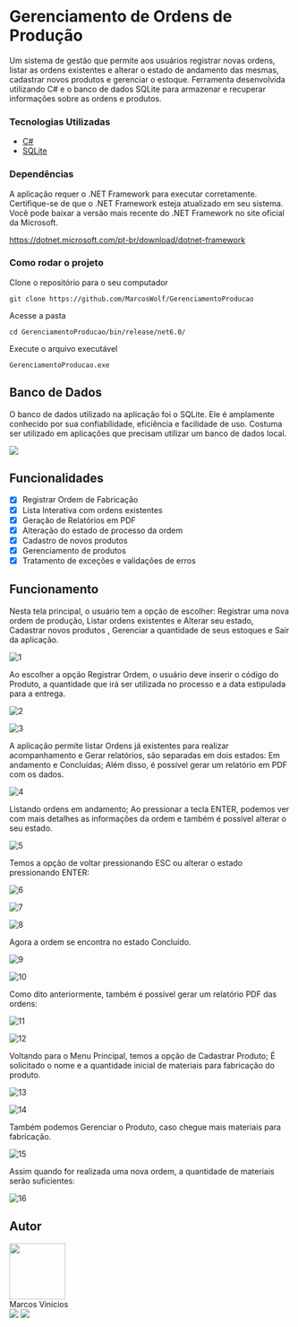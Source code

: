 # Gerenciamento de Ordens de Produção

Um sistema de gestão que permite aos usuários registrar novas ordens, listar as ordens existentes e alterar o estado de andamento das mesmas, cadastrar novos produtos e gerenciar o estoque. Ferramenta desenvolvida utilizando C# e o banco de dados SQLite para armazenar e recuperar informações sobre as ordens e produtos.

### Tecnologias Utilizadas

* [C#](https://dotnet.microsoft.com/pt-br/languages/csharp)
* [SQLite](https://www.sqlite.org/)

### Dependências

A aplicação requer o .NET Framework para executar corretamente. Certifique-se de que o .NET Framework esteja atualizado em seu sistema. Você pode baixar a versão mais recente do .NET Framework no site oficial da Microsoft.

https://dotnet.microsoft.com/pt-br/download/dotnet-framework


### Como rodar o projeto

Clone o repositório para o seu computador

```
git clone https://github.com/MarcosWolf/GerenciamentoProducao
```

Acesse a pasta

```
cd GerenciamentoProducao/bin/release/net6.0/
```

Execute o arquivo executável

```
GerenciamentoProducao.exe
```

## Banco de Dados

O banco de dados utilizado na aplicação foi o SQLite. Ele é amplamente conhecido por sua confiabilidade, eficiência e facilidade de uso. Costuma ser utilizado em aplicações que precisam utilizar um banco de dados local. 

[![](https://mermaid.ink/img/pako:eNp9Uc2KAjEMfpWS6-oLlD16lV3wWljCJLrFmdRNU2HQeXerHZQB2V7afj_J1_QCXSIGD12POW8iHhSHIK6ub01UOnOf1_XafSmxLnDvPqKYO7XbT6Slq9I70yiHp0Jw4P8q_BUUizYGaapHotb40hDXDOkOPRu69zkW2lfpmcotWmOJ-3hmHTdo_MacDa3kRkxBYAUD64CR6tQewQLYL9e3ga9HQj0GCDJVHRZLu1E68KaFV1BOVFvMQwa_xz5XlCla0u38DfdtugEzbYhP?type=png)](https://mermaid.live/edit#pako:eNp9Uc2KAjEMfpWS6-oLlD16lV3wWljCJLrFmdRNU2HQeXerHZQB2V7afj_J1_QCXSIGD12POW8iHhSHIK6ub01UOnOf1_XafSmxLnDvPqKYO7XbT6Slq9I70yiHp0Jw4P8q_BUUizYGaapHotb40hDXDOkOPRu69zkW2lfpmcotWmOJ-3hmHTdo_MacDa3kRkxBYAUD64CR6tQewQLYL9e3ga9HQj0GCDJVHRZLu1E68KaFV1BOVFvMQwa_xz5XlCla0u38DfdtugEzbYhP)

## Funcionalidades

- [X] Registrar Ordem de Fabricação
- [X] Lista Interativa com ordens existentes
- [X] Geração de Relatórios em PDF
- [X] Alteração do estado de processo da ordem
- [X] Cadastro de novos produtos
- [X] Gerenciamento de produtos
- [X] Tratamento de exceções e validações de erros

## Funcionamento


Nesta tela principal, o usuário tem a opção de escolher: Registrar uma nova ordem de produção, Listar ordens existentes e Alterar seu estado, Cadastrar novos produtos , Gerenciar a quantidade de seus estoques e Sair da aplicação.

![1](https://github.com/MarcosWolf/GerenciamentoProducao/assets/26293082/75fc48aa-cd72-459c-ad5a-4e87f36be21b)

Ao escolher a opção Registrar Ordem, o usuário deve inserir o código do Produto, a quantidade que irá ser utilizada no processo e a data estipulada para a entrega.

![2](https://github.com/MarcosWolf/GerenciamentoProducao/assets/26293082/0ee8f9c3-c566-431b-b5bf-2ab91a1df40a)

![3](https://github.com/MarcosWolf/GerenciamentoProducao/assets/26293082/14635a76-71d3-4ff7-97bf-268289bc7398)

A aplicação permite listar Ordens já existentes para realizar acompanhamento e Gerar relatórios, são separadas em dois estados: Em andamento e Concluídas; Além disso, é possível gerar um relatório em PDF com os dados.

![4](https://github.com/MarcosWolf/GerenciamentoProducao/assets/26293082/70505338-5963-45c3-b165-035af715f7e8)

Listando ordens em andamento; Ao pressionar a tecla ENTER, podemos ver com mais detalhes as informações da ordem e também é possível alterar o seu estado.

![5](https://github.com/MarcosWolf/GerenciamentoProducao/assets/26293082/13703414-0bd5-4e0e-93bc-7e2edb7e5efb)

Temos a opção de voltar pressionando ESC ou alterar o estado pressionando ENTER:

![6](https://github.com/MarcosWolf/GerenciamentoProducao/assets/26293082/df2d9fad-9865-498e-a2ee-8350d29723a5)

![7](https://github.com/MarcosWolf/GerenciamentoProducao/assets/26293082/040cd7c7-a278-47ee-9625-e96f386b46f8)

![8](https://github.com/MarcosWolf/GerenciamentoProducao/assets/26293082/585b6559-90ca-4a6e-aa9f-c37c7e77ced9)

Agora a ordem se encontra no estado Concluído.

![9](https://github.com/MarcosWolf/GerenciamentoProducao/assets/26293082/df06488d-173b-4e81-bc68-5a902ffbc3e3)

![10](https://github.com/MarcosWolf/GerenciamentoProducao/assets/26293082/ff7a6bc3-60f1-4140-a3c0-4e2c1fb8d4f3)

Como dito anteriormente, também é possível gerar um relatório PDF das ordens:

![11](https://github.com/MarcosWolf/GerenciamentoProducao/assets/26293082/66368e48-0e02-435b-a446-7df62f797ffb)

![12](https://github.com/MarcosWolf/GerenciamentoProducao/assets/26293082/955248d0-e82d-43e2-b983-d878f24168b1)

Voltando para o Menu Principal, temos a opção de Cadastrar Produto; É solicitado o nome e a quantidade inicial de materiais para fabricação do produto.

![13](https://github.com/MarcosWolf/GerenciamentoProducao/assets/26293082/47640a52-68ff-4243-80ca-313c85d124d9)

![14](https://github.com/MarcosWolf/GerenciamentoProducao/assets/26293082/4a695d06-43b9-4fce-b38e-d372a2ba3f02)

Também podemos Gerenciar o Produto, caso chegue mais materiais para fabricação.

![15](https://github.com/MarcosWolf/GerenciamentoProducao/assets/26293082/de26910c-9d9e-4327-9a26-9701b04d4dd8)

Assim quando for realizada uma nova ordem, a quantidade de materiais serão suficientes:

![16](https://github.com/MarcosWolf/GerenciamentoProducao/assets/26293082/9c91cd1c-1d10-4f33-b025-5d2aa3d1fc20)

##  Autor

   <a href="https://www.marcoswolf.com.br/">
    <img style="width:100px" src="https://avatars.githubusercontent.com/u/26293082?v=4" alt=""/>
    <br />    
   </a>
   Marcos Vinícios
   
   <div>
   	<a href="mailto:contato@marcoswolf.com.br"><img src="https://img.shields.io/badge/Gmail-D14836?style=for-the-badge&logo=gmail&logoColor=white"/></a>
   	<a href="https://www.linkedin.com/in/marcoswolf/" target="_blank" rel="noopener noreferrer"><img src="https://img.shields.io/badge/LinkedIn-0077B5?style=for-the-badge&logo=linkedin&logoColor=white"/></a>
   </div>
</div>
















